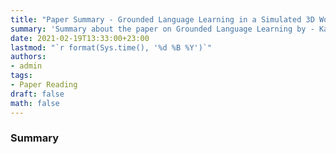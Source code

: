 ```yaml
---
title: "Paper Summary - Grounded Language Learning in a Simulated 3D World"
summary: 'Summary about the paper on Grounded Language Learning by - Karl Moritz Hermann et. al'
date: 2021-02-19T13:33:00+23:00
lastmod: "`r format(Sys.time(), '%d %B %Y')`"
authors:
- admin
tags:
- Paper Reading
draft: false
math: false
---
```


### Summary

